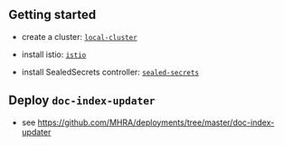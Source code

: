 ## Getting started

- create a cluster: [`local-cluster`](./local-cluster/README.md)

- install istio: [`istio`](./istio/README.md)

- install SealedSecrets controller: [`sealed-secrets`](./sealed-secrets/README.md)

## Deploy `doc-index-updater`

- see https://github.com/MHRA/deployments/tree/master/doc-index-updater
